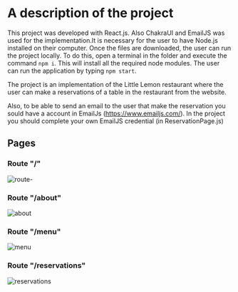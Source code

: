 # A description of the project

This project was developed with React.js. Also ChakraUI and EmailJS was used for the implementation.It is necessary for the user to have Node.js installed on their computer. 
Once the files are downloaded, the user can run the project locally. To do this, open a terminal in the folder and execute the command `npm i`. This will install all the required node modules.
The user can run the application by typing `npm start`.

The project is an implementation of the Little Lemon restaurant where the user can make a reservations of a table in the restaurant from the website.


Also, to be able to send an email to the user that make the reservation you sould have a account in EmailJs (https://www.emailjs.com/). In the project you should complete your own EmailJS credential (in ReservationPage.js)


## Pages

### Route "/"
![route-](https://github.com/skavvathas/Little-Lemon/assets/122029632/4044a675-4790-45f6-a810-bb3091ee72a9)


### Route "/about"

![about](https://github.com/skavvathas/Little-Lemon/assets/122029632/763daf27-1e7e-496b-b91d-b66c58ccfa1d)

### Route "/menu"

![menu](https://github.com/skavvathas/Little-Lemon/assets/122029632/19438fe0-a7f5-4494-bcba-d74687ecac77)


### Route "/reservations"

![reservations](https://github.com/skavvathas/Little-Lemon/assets/122029632/5c1121ed-a81d-40f2-a559-14d95ae5cb81)


